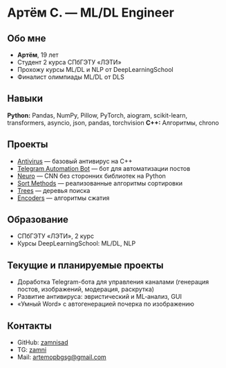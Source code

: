# Артём С. — ML/DL Engineer

## Обо мне
- **Артём**, 19 лет
- Студент 2 курса СПбГЭТУ «ЛЭТИ»
- Прохожу курсы ML/DL и NLP от DeepLearningSchool
- Финалист олимпиады ML/DL от DLS

## Навыки
**Python:** Pandas, NumPy, Pillow, PyTorch, aiogram, scikit-learn, transformers, asyncio, json, pandas, torchvision
**C++:** Алгоритмы, chrono

## Проекты
- [Antivirus](https://github.com/zamnisad/antivirus) — базовый антивирус на C++
- [Telegram Automation Bot](https://github.com/zamnisad/Telegram-Automatization-Bot) — бот для автоматизации постов
- [Neuro](https://github.com/zamnisad/neuro) — CNN без сторонних библиотек на Python
- [Sort Methods](https://github.com/zamnisad/Sort-Methods) — реализованные алгоритмы сортировки
- [Trees](https://github.com/zamnisad/Trees) — деревья поиска
- [Encoders](https://github.com/zamnisad/encoders) — алгоритмы сжатия

## Образование
- СПбГЭТУ «ЛЭТИ», 2 курс
- Курсы DeepLearningSchool: ML/DL, NLP

## Текущие и планируемые проекты
- Доработка Telegram-бота для управления каналами (генерация постов, изображений, модерация, раскрутка)
- Развитие антивируса: эвристический и ML‑анализ, GUI
- «Умный Word» с автогенерацией почерка по изображению

## Контакты
- GitHub: [zamnisad](https://github.com/zamnisad)
- TG: [zamni](https://t.me/zamni)
- Mail: artemopbgsg@gmail.com
